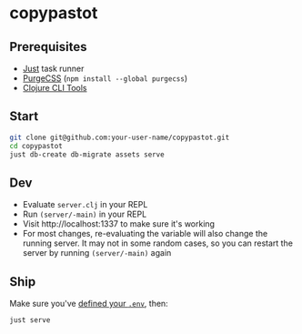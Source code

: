 # copypastot

## Prerequisites
- [Just](https://github.com/casey/just#installation) task runner
- [PurgeCSS](https://purgecss.com/) (`npm install --global purgecss`)
- [Clojure CLI Tools](https://clojure.org/guides/getting_started#_clojure_installer_and_cli_tools)

## Start

```bash
git clone git@github.com:your-user-name/copypastot.git
cd copypastot
just db-create db-migrate assets serve
```

## Dev

- Evaluate `server.clj` in your REPL
- Run `(server/-main)` in your REPL
- Visit http://localhost:1337 to make sure it's working
- For most changes, re-evaluating the variable will also change the running server. It may not in
  some random cases, so you can restart the server by running `(server/-main)` again

## Ship
Make sure you've 
[defined your `.env`](https://coastonclojure.com/docs/configuration#user-content-production),
then:

```bash
just serve
```
